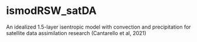 # ismodRSW_satDA
An idealized 1.5-layer isentropic model with convection and precipitation for satellite data assimilation research (Cantarello et al, 2021)

